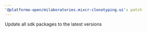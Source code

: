 ```yaml
---
'@platforma-open/milaboratories.mixcr-clonotyping.ui': patch
---
```


Update all sdk packages to the latest versions
